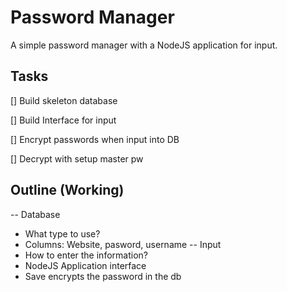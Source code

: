 # Password Manager
A simple password manager with a NodeJS application for input.

## Tasks
[] Build skeleton database

[] Build Interface for input

[] Encrypt passwords when input into DB

[] Decrypt with setup master pw



## Outline (Working)
-- Database
- What type to use?
- Columns: Website, pasword, username
-- Input
- How to enter the information?
- NodeJS Application interface
- Save encrypts the password in the db

